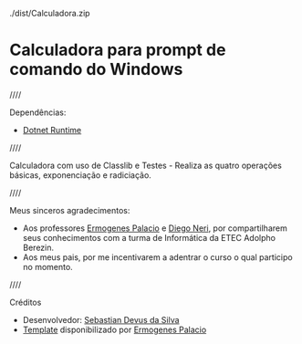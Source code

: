 ./dist/Calculadora.zip

# Calculadora para prompt de comando do Windows

////

Dependências: 
- [Dotnet Runtime](https://dotnet.microsoft.com/en-us/download/dotnet/6.0/runtime)

////

Calculadora com uso de Classlib e Testes - Realiza as quatro operações básicas, exponenciação e radiciação.

////

Meus sinceros agradecimentos: 
- Aos professores [Ermogenes Palacio](https://github.com/ermogenes) e [Diego Neri](https://github.com/diegoneri), por compartilharem seus conhecimentos com 	a turma de Informática da ETEC Adolpho Berezin. 
- Aos meus pais, por me incentivarem a adentrar o curso o qual participo no momento.

////

Créditos 
- Desenvolvedor: [Sebastian Devus da Silva](https://github.com/SebastianDevus)
- [Template](https://github.com/ermogenes/calculadora-2022-final) disponibilizado por [Ermogenes Palacio](https://github.com/ermogenes)
